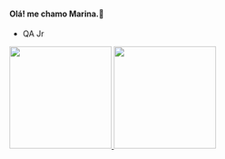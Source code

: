 #### Olá! me chamo Marina.🐞


-  QA Jr

<div> 
  <a href="https://github.com/marinaqamorim"> 
  <img height="180em" src="https://github-readme-stats.vercel.app/api?username=marinaqamorim&show_icons-true&theme=radical&include_all_comits-true&count_private-true"/>
  <img  height="180em" src="https://github-readme-stats.vercel.app/api/top-langs/?username=marinaqamorim&layout=compact7langs_cout+16&theme=radical"/>
   
    
</div
